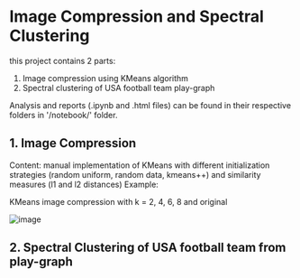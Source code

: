 # Image Compression and Spectral Clustering
this project contains 2 parts:
1. Image compression using KMeans algorithm
2. Spectral clustering of USA football team play-graph

Analysis and reports (.ipynb and .html files) can be found in their respective folders in '/notebook/' folder.

## 1. Image Compression
Content: manual implementation of KMeans with different initialization strategies (random uniform, random data, kmeans++) and similarity measures (l1 and l2 distances)
Example:

KMeans image compression with k = 2, 4, 6, 8 and original

![image](https://user-images.githubusercontent.com/58320929/123745396-d30d3a00-d8e2-11eb-8dfa-f0c72cbc2be1.png)


## 2. Spectral Clustering of USA football team from play-graph

